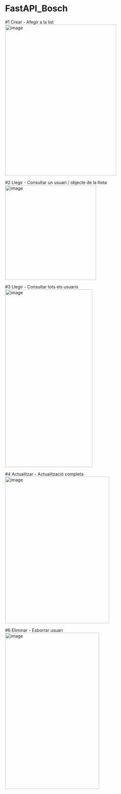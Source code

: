 # FastAPI_Bosch

#1 Crear - Afegir a la list
<br>
<img width="364" height="495" alt="image" src="https://github.com/user-attachments/assets/d7a1c6bd-9f25-4009-99a3-ac16e21ea57c" />
<br>

#2 Llegir - Consultar un usuari / objecte de la llista
<br>
<img width="298" height="311" alt="image" src="https://github.com/user-attachments/assets/b00c2eb0-42a2-422c-8ed6-1b2233427fc1" />
<br>


#3 Llegir - Consultar tots els usuaris
<br>
<img width="286" height="583" alt="image" src="https://github.com/user-attachments/assets/e247a281-5f6a-4696-8663-05bdb52bf5d2" />
<br>

#4 Actualitzar - Actualització completa
<br>
<img width="341" height="481" alt="image" src="https://github.com/user-attachments/assets/fda44a6c-5d11-415b-8858-9aabde33ce32" />
<br>

#6 Eliminar - Esborrar usuari
<br>
<img width="308" height="512" alt="image" src="https://github.com/user-attachments/assets/b1f819f1-09b5-41cb-b242-2a5f56a34c69" />
<br>
